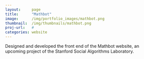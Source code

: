 ```yaml
---
layout:     page
title:      "Mathbot"
image:      /img/portfolio_images/mathbot.png
thumbnail:  /img/thumbnails/mathbot.png
proj-url:   #
categories: website
---
```


Designed and developed the front end of the Mathbot website, an upcoming project of the Stanford Social Algorithms Laboratory.